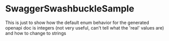 # SwaggerSwashbuckleSample

This is just to show how the default enum behavior for the generated openapi doc is integers (not very useful, can't tell what the 'real' values are) and how to change to strings

